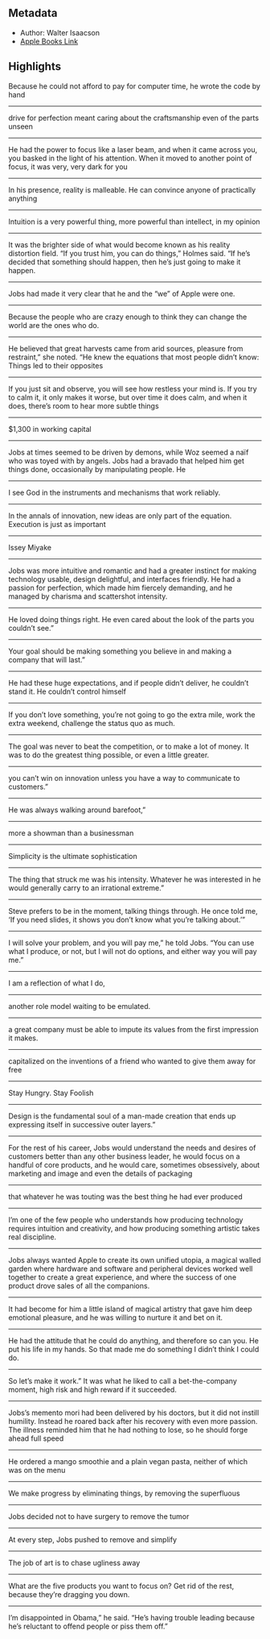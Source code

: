 ## Metadata
- Author: Walter Isaacson
- [Apple Books Link](ibooks://assetid/1F7E47DC8E3BAD4149FC37DB738800F0)

## Highlights
Because he could not afford to pay for computer time, he wrote the code by hand

---
drive for perfection meant caring about the craftsmanship even of the parts unseen

---
He had the power to focus like a laser beam, and when it came across you, you basked in the light of his attention. When it moved to another point of focus, it was very, very dark for you

---
In his presence, reality is malleable. He can convince anyone of practically anything

---
Intuition is a very powerful thing, more powerful than intellect, in my opinion

---
It was the brighter side of what would become known as his reality distortion field. “If you trust him, you can do things,” Holmes said. “If he’s decided that something should happen, then he’s just going to make it happen.

---
Jobs had made it very clear that he and the “we” of Apple were one.

---
Because the people who are crazy enough to think they can change the world are the ones who do.



---
He believed that great harvests came from arid sources, pleasure from restraint,” she noted. “He knew the equations that most people didn’t know: Things led to their opposites

---
If you just sit and observe, you will see how restless your mind is. If you try to calm it, it only makes it worse, but over time it does calm, and when it does, there’s room to hear more subtle things

---
$1,300 in working capital

---
Jobs at times seemed to be driven by demons, while Woz seemed a naïf who was toyed with by angels. Jobs had a bravado that helped him get things done, occasionally by manipulating people. He

---
I see God in the instruments and mechanisms that work reliably.

---
In the annals of innovation, new ideas are only part of the equation. Execution is just as important

---
Issey Miyake 

---
Jobs was more intuitive and romantic and had a greater instinct for making technology usable, design delightful, and interfaces friendly. He had a passion for perfection, which made him fiercely demanding, and he managed by charisma and scattershot intensity. 

---
He loved doing things right. He even cared about the look of the parts you couldn’t see.”

---
Your goal should be making something you believe in and making a company that will last.”

---
He had these huge expectations, and if people didn’t deliver, he couldn’t stand it. He couldn’t control himself

---
If you don’t love something, you’re not going to go the extra mile, work the extra weekend, challenge the status quo as much.

---
The goal was never to beat the competition, or to make a lot of money. It was to do the greatest thing possible, or even a little greater.

---
 you can’t win on innovation unless you have a way to communicate to customers.”

---
He was always walking around barefoot,”

---
more a showman than a businessman

---
Simplicity is the ultimate sophistication

---
The thing that struck me was his intensity. Whatever he was interested in he would generally carry to an irrational extreme.”

---
Steve prefers to be in the moment, talking things through. He once told me, ‘If you need slides, it shows you don’t know what you’re talking about.’”

---
I will solve your problem, and you will pay me,” he told Jobs. “You can use what I produce, or not, but I will not do options, and either way you will pay me.”

---
I am a reflection of what I do,

---
another role model waiting to be emulated.

---
a great company must be able to impute its values from the first impression it makes.

---
capitalized on the inventions of a friend who wanted to give them away for free

---
Stay Hungry. Stay Foolish

---
Design is the fundamental soul of a man-made creation that ends up expressing itself in successive outer layers.”

---
For the rest of his career, Jobs would understand the needs and desires of customers better than any other business leader, he would focus on a handful of core products, and he would care, sometimes obsessively, about marketing and image and even the details of packaging

---
that whatever he was touting was the best thing he had ever produced

---
I’m one of the few people who understands how producing technology requires intuition and creativity, and how producing something artistic takes real discipline.

---
Jobs always wanted Apple to create its own unified utopia, a magical walled garden where hardware and software and peripheral devices worked well together to create a great experience, and where the success of one product drove sales of all the companions.

---
It had become for him a little island of magical artistry that gave him deep emotional pleasure, and he was willing to nurture it and bet on it.

---
He had the attitude that he could do anything, and therefore so can you. He put his life in my hands. So that made me do something I didn’t think I could do.

---
So let’s make it work.” It was what he liked to call a bet-the-company moment, high risk and high reward if it succeeded.

---
Jobs’s memento mori had been delivered by his doctors, but it did not instill humility. Instead he roared back after his recovery with even more passion. The illness reminded him that he had nothing to lose, so he should forge ahead full speed

---
He ordered a mango smoothie and a plain vegan pasta, neither of which was on the menu

---
We make progress by eliminating things, by removing the superfluous

---
Jobs decided not to have surgery to remove the tumor

---
At every step, Jobs pushed to remove and simplify

---
The job of art is to chase ugliness away

---
What are the five products you want to focus on? Get rid of the rest, because they’re dragging you down.

---
I’m disappointed in Obama,” he said. “He’s having trouble leading because he’s reluctant to offend people or piss them off.”